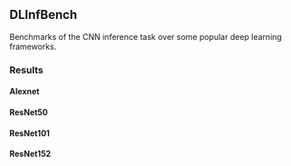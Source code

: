## DLInfBench
Benchmarks of the CNN inference task over some popular deep learning frameworks.

### Results

#### Alexnet

#### ResNet50

#### ResNet101

#### ResNet152
